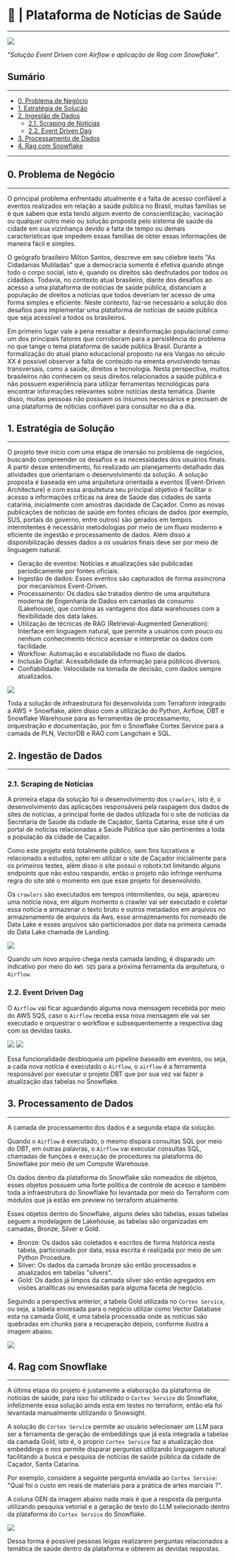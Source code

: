 # 📰 | Plataforma de Notícias de Saúde

---

<img src="assets/header.png">


*"Solução Event Driven com Airflow e aplicação de Rag com Snowflake"*.


<h2>Sumário</h2>
<hr>

- [0. Problema de Negócio](#0-problema-de-negócio)
- [1. Estratégia de Solução](#1-estratégia-de-solução)
- [2. Ingestão de Dados](#2-ingestão-de-dados)
  - [2.1. Scraping de Notícias](#21-scraping-de-notícias)
  - [2.2. Event Driven Dag](#22-Event-Driven-Dag) 
- [3. Processamento de Dados](#3-processamento-de-dados)
- [4. Rag com Snowflake](#4-rag-com-snowflake)

<hr>

<h2>0. Problema de Negócio</h2>
<hr>

O principal problema enfrentado atualmente é a falta de acesso confiável a eventos realizados em relação a saúde pública no Brasil, muitas famílias se é que sabem que esta tendo algum evento de conscientização, vacinação ou qualquer outro meio ou solução proposta pelo sistema de saúde da cidade em sua vizinhança devido a falta de tempo ou demais características que impedem essas famílias de obter essas informações de maneira fácil e simples.   

O geógrafo brasileiro Milton Santos, descreve em seu célebre texto "As Cidadanias Mutiladas" que a democracia somente é efetiva quando atinge todo o corpo social, isto é, quando os direitos são desfrutados por todos os cidadãos. Todavia, no contexto atual brasileiro, diante dos desafios ao acesso a uma plataforma de noticias de saúde pública, distanciam a população de direitos a notícias que todos deveriam ter acesso de uma forma simples e eficiente. Neste contexto, faz-se necessário a solução dos desafios para implementar uma plataforma de notícias de saúde pública que seja acessível a todos os brasileiros.

Em primeiro lugar vale a pena ressaltar a desinformação populacional como um dos principais fatores que corroboram para a persistência do problema no que tange o tema plataforma de saúde pública Brasil. Durante a formalização do atual plano educacional proposto na era Vargas no século XX é possível observer a falta de conteúdo na ementa envolvendo temas transversais, como a saúde, direitos e tecnologia. Nesta perspectiva, muitos brasileiros não conhecem os seus direitos relacionados a saúde pública e não possuem experiência para utilizar ferramentas tecnológicas para encontrar informações relevantes sobre notícias desta temática. Diante disso, muitas pessoas não possuem os insumos necessários e precisam de uma plataforma de nóticias confiável para consultar no dia a dia.    

<h2>1. Estratégia de Solução</h2>
<hr>

O projeto teve início com uma etapa de imersão no problema de negócios, buscando compreender os desafios e as necessidades dos usuários finais. A partir desse entendimento, foi realizado um planejamento detalhado das atividades que orientariam o desenvolvimento da solução. A solução proposta é baseada em uma arquitetura orientada a eventos (Event-Driven Architecture) e com essa arquitetura seu principal objetivo é facilitar o acesso a informações críticas na área de Saúde das cidades de santa catarina, inicialmente com amostras dacidade de Caçador.
Como as novas publicações de notícias de saúde em fontes oficiais de dados (por exemplo, SUS, portais do governo, entre outros) são gerados em tempos intermitentes é necessário metodologias por meio de um fluxo moderno e eficiente de ingestão e processamento de dados. Além disso a disponibilização desses dados a os usuários finais deve ser por meio de linguagem natural.

- Geração de eventos: Notícias e atualizações são publicadas periodicamente por fontes oficiais.
- Ingestão de dados: Esses eventos são capturados de forma assíncrona por mecanismos Event-Driven.
- Processamento: Os dados são tratados dentro de uma arquitetura moderna de Engenharia de Dados em camadas de consumo (Lakehouse), que combina as vantagens dos data warehouses com a flexibilidade dos data lakes.
- Utilização de técnicas de RAG (Retrieval-Augmented Generation): Interface em linguagem natural, que permite a usuários com pouco ou nenhum conhecimento técnico acessar e interpretar os dados com facilidade.
- Workflow: Automação e escalabilidade no fluxo de dados.
- Inclusão Digital: Acessibilidade da informação para públicos diversos.
- Confiabilidade: Velocidade na tomada de decisão, com dados sempre atualizados.

<img src="assets/workflow.png">

Toda a solução de infraestrutura foi desenvolvida com Terraform integrado a AWS + Snowflake, além disso com a utilização do Python, Airflow, DBT e Snowflake Warehouse para as ferramentas de processamento, orquestração e documentação, por fim o Snowflake Cortex Service para a camada de PLN, VectorDB e RAG com Langchain e SQL. 

<h2>2. Ingestão de Dados</h2>
<hr>

<h3>2.1. Scraping de Notícias</h3>

A primeira etapa da solução foi o desenvolvimento dos `crawlers`, isto é, o desenvolvimento das aplicações responsáveis pela raspagem dos dados de sites de notícias, a principal fonte de dados utilizada foi o site de notícias da Secretaria de Saúde da cidade de Caçador, Santa Catarina, esse site é um portal de notícias relacionadas a Saúde Pública que são pertinentes a toda a população da cidade de Caçador.

Como este projeto está totalmente público, sem fins lucrativos e relacionado a estudos, optei em utilizar o site de Caçador inicialmente para os primeiros testes, além disso o site possui o robotx.txt limitando alguns endpoints que não estou raspando, então o projeto não infringe nenhuma regra do site até o momento em que esse projeto foi desenvolvido.

Os `crawlers` são executados em tempos intermitentes, ou seja, apareceu uma notícia nova, em algum momento o crawler vai ser executado e coletar essa notícia e armazenar o texto bruto e outros metadados em arquivos no armazenamento de arquivos da Aws, esse armazenamento foi nomeado de Data Lake e esses arquivos são particionados por data na primeira camada do Data Lake chamada de Landing.

<img src="assets/aws_sqs_queue.png">

Quando um novo arquivo chega nesta camada landing, é disparado um indicativo por meio do `AWS SQS` para a próxima ferramenta da arquitetura, o `Airflow`.

<h3>2.2. Event Driven Dag</h3>

O `Airflow` vai ficar aguardando alguma nova mensagem recebida por meio do AWS SQS, caso o `Airflow` receba essa nova mensagem ele vai ser executado e orquestrar o workflow e subsequentemente a respectiva dag com as devidas tasks.

<img src="assets/airflow_dagrun_asset_trigger.png">

<img src="assets/airflow_asset.png">

Essa funcionalidade desbloqueia um pipeline baseado em eventos, ou seja, a cada nova notícia é executado o `Airflow`, o `airflow` é a ferramenta responsável por executar o projeto DBT que por sua vez vai fazer a atualização das tabelas no Snowflake.

<h2>3. Processamento de Dados</h2>
<hr>

A camada de processamento dos dados é a segunda etapa da solução.

Quando o `Airflow` é executado, o mesmo dispara consultas SQL por meio do DBT, em outras palavras, o `Airflow` vai executar consultas SQL, chamadas de funções e execução de procedures na plataforma do Snowflake por meio de um Compute Warehouse.

Os dados dentro da plataforma do Snowflake são nomeados de objetos, esses objetos possuem uma forte política de controle de acesso e também toda a infraestrutura do Snowflake foi levantada por meio do Terraform com módulos que já estão em preview no terraform atualmente.

Esses objetos dentro do Snowflake, alguns deles são tabelas, essas tabelas seguem a modelagem de Lakehouse, as tabelas são organizadas em camadas, Bronze, Silver e Gold.

- Bronze: Os dados são coletados e escritos de forma histórica nesta tabela, particionado por data, essa escrita é realizada por meio de um Python Procedure.
- Silver: Os dados da camada bronze são então processados e atualizados em tabelas "silvers".
- Gold: Os dados já limpos da camada silver são então agregados em visões analíticas ou enviesadas para alguma faceta de negócio.

Seguindo a perspectiva anterior, a tabela Gold utilizada no `Cortex Service`, ou seja, a tabela enviesada para o negócio utilizar como Vector Database esta na camada Gold, é uma tabela processada onde as notícias são quebradas em chunks para a recuperação depois, conforme ilustra a imagem abaixo.

<img src="assets/snowflake_noticias_chunk_table.png">


<h2>4. Rag com Snowflake</h2>
<hr>

A última etapa do projeto é justamente a elaboração da plataforma de notícias de saúde, para isso foi utilizado o `Cortex Service` do Snowflake, infelizmente essa solução ainda esta em testes no terraform, então ela foi levantada manualmente utilizando o Snowsight.

A solução do `Cortex Service` permite ao usuário selecionaer um LLM para ser a ferramenta de geração de embeddings que já esta integrada a tabelas da camada Gold, isto é, o proprio `Cortex Service` faz a atualização dos embeddings e nos permite disparar perguntas utilizando linguagem natural facilitando a busca e pesquisa de notícias de saúde pública da cidade de Caçador, Santa Catarina.

Por exemplo, considere a seguinte pergunta enviada ao `Cortex Service`: "Qual foi o custo em reais de materiais para a prática de artes marciais ?".

A coluna GEN da imagem abaixo nada mais é que a resposta da pergunta utilizando pesquisa vetorial e a geração de texto do LLM selecionado dentro da plataforma do `Cortex Service` do Snowflake.

<img src="assets/snowflake_rag_sql.png">

Dessa forma é possível pessoas leigas realizarem perguntas relacionados a temática de saúde dentro da plataforma e obterem as devidas respostas. 

